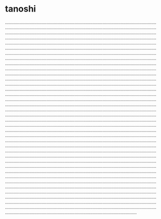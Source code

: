 # tanoshi

........................................................................................................................................................................................................................................................................................................................................................................................................................................................................................................................................................................................................................................................................................................................................................................................................................................................................................................................................................................................................................................................................................................................................................................................................................................................................................................................................................................................................................................................................................................................................................................................................................................................................................................................................................................................................................................................................................................................................................................................................................................................................................................................................................................................................................................................................................................................................................................................................................................................................................................................................................................................................................................................................................................................................................................................................................................................................................................................................................................................................................................................................................................................................................................................................................................................................................................................................................................................................................................................................................................................................................................................................................................................................................................................................................................................................................................................................................................................................................................................................................................................................................................................................................................................................................................................................................................................................................................................................................................................................................................................................................................................................................................................................................................................................................................................................................................................................................